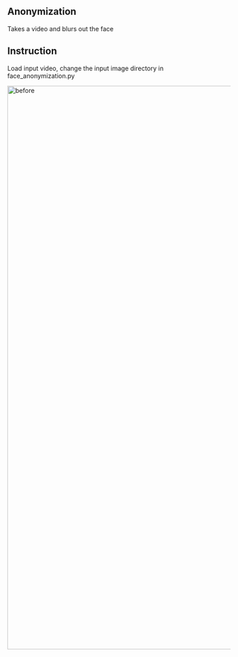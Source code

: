 ## Anonymization
Takes a video and blurs out the face

## Instruction
Load input video, change the input image directory in face_anonymization.py

<img width="1271" alt="before" src="https://user-images.githubusercontent.com/15370529/86610820-dabe2b00-bf7b-11ea-8865-693ac4b2212f.png">
